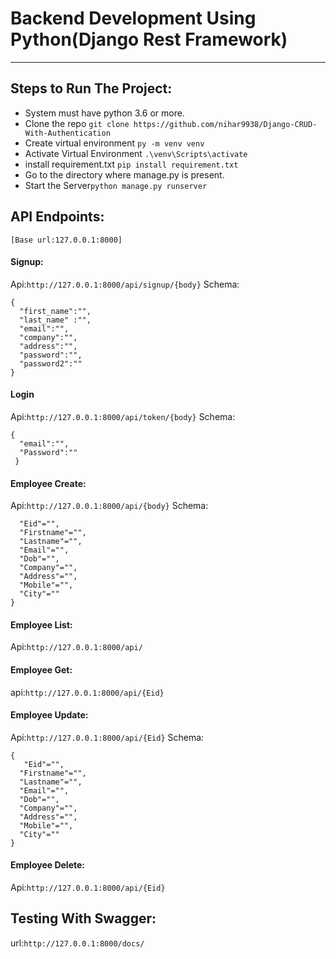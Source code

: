 
# Backend Development Using Python(Django Rest Framework)
---
## Steps to Run The Project:
  * System must have python 3.6 or more.
  * Clone the repo `git clone https://github.com/nihar9938/Django-CRUD-With-Authentication`
  * Create virtual environment `py -m venv venv`
  * Activate Virtual Environment `.\venv\Scripts\activate`
  * install requirement.txt `pip install requirement.txt`
  * Go to the directory where manage.py is present.
  * Start the Server`python manage.py runserver`
  
 ## API Endpoints:
 `[Base url:127.0.0.1:8000]`
 #### Signup:
  Api:`http://127.0.0.1:8000/api/signup/{body}`
  Schema:
  ```
  {
    "first_name":"",
    "last_name" :"",
    "email":"",
    "company":"",
    "address":"",
    "password":"",
    "password2":""
}
```
#### Login
  Api:`http://127.0.0.1:8000/api/token/{body}`
  Schema:
  ```
  {
    "email":"",
    "Password":""
   }
  ```
#### Employee Create:
  Api:`http://127.0.0.1:8000/api/{body}`
  Schema:
  ```
    "Eid"="",
    "Firstname"="",
    "Lastname"="",
    "Email"="",
    "Dob"="",
    "Company"="",
    "Address"="",
    "Mobile"="",
    "City"=""
}
```
#### Employee List:
  Api:`http://127.0.0.1:8000/api/`
#### Employee Get:
  api:`http://127.0.0.1:8000/api/{Eid}`
#### Employee Update:
  Api:`http://127.0.0.1:8000/api/{Eid}`
  Schema:
  ```
  {
     "Eid"="",
    "Firstname"="",
    "Lastname"="",
    "Email"="",
    "Dob"="",
    "Company"="",
    "Address"="",
    "Mobile"="",
    "City"=""
}
```
#### Employee Delete:
  Api:`http://127.0.0.1:8000/api/{Eid}`
  
## Testing With Swagger:
url:`http://127.0.0.1:8000/docs/`
